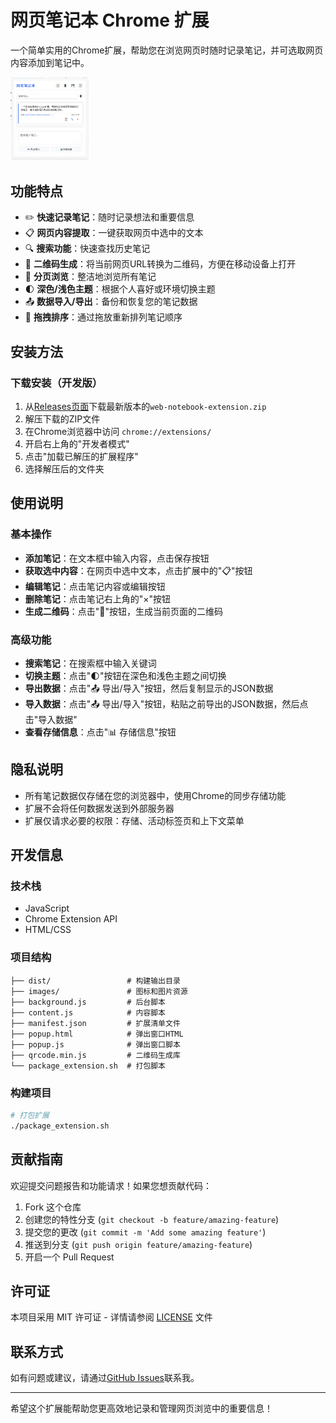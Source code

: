 # 网页笔记本 Chrome 扩展

一个简单实用的Chrome扩展，帮助您在浏览网页时随时记录笔记，并可选取网页内容添加到笔记中。

<img src="screenshots/screenshot.png" alt="网页笔记本截图" width="25%" />

## 功能特点

- ✏️ **快速记录笔记**：随时记录想法和重要信息
- 📋 **网页内容提取**：一键获取网页中选中的文本
- 🔍 **搜索功能**：快速查找历史笔记
- 📱 **二维码生成**：将当前网页URL转换为二维码，方便在移动设备上打开
- 📄 **分页浏览**：整洁地浏览所有笔记
- 🌓 **深色/浅色主题**：根据个人喜好或环境切换主题
- 📤 **数据导入/导出**：备份和恢复您的笔记数据
- 🔄 **拖拽排序**：通过拖放重新排列笔记顺序

## 安装方法

### 下载安装（开发版）

1. 从[Releases页面](https://github.com/mjchzzz/web-notebook-extension/releases)下载最新版本的`web-notebook-extension.zip`
2. 解压下载的ZIP文件
3. 在Chrome浏览器中访问 `chrome://extensions/`
4. 开启右上角的"开发者模式"
5. 点击"加载已解压的扩展程序"
6. 选择解压后的文件夹

## 使用说明

### 基本操作

- **添加笔记**：在文本框中输入内容，点击保存按钮
- **获取选中内容**：在网页中选中文本，点击扩展中的"📋"按钮
- **编辑笔记**：点击笔记内容或编辑按钮
- **删除笔记**：点击笔记右上角的"×"按钮
- **生成二维码**：点击"📱"按钮，生成当前页面的二维码

### 高级功能

- **搜索笔记**：在搜索框中输入关键词
- **切换主题**：点击"🌓"按钮在深色和浅色主题之间切换
- **导出数据**：点击"📤 导出/导入"按钮，然后复制显示的JSON数据
- **导入数据**：点击"📤 导出/导入"按钮，粘贴之前导出的JSON数据，然后点击"导入数据"
- **查看存储信息**：点击"📊 存储信息"按钮

## 隐私说明

- 所有笔记数据仅存储在您的浏览器中，使用Chrome的同步存储功能
- 扩展不会将任何数据发送到外部服务器
- 扩展仅请求必要的权限：存储、活动标签页和上下文菜单

## 开发信息

### 技术栈

- JavaScript
- Chrome Extension API
- HTML/CSS

### 项目结构

```
├── dist/                 # 构建输出目录
├── images/               # 图标和图片资源
├── background.js         # 后台脚本
├── content.js            # 内容脚本
├── manifest.json         # 扩展清单文件
├── popup.html            # 弹出窗口HTML
├── popup.js              # 弹出窗口脚本
├── qrcode.min.js         # 二维码生成库
└── package_extension.sh  # 打包脚本
```

### 构建项目

```bash
# 打包扩展
./package_extension.sh
```

## 贡献指南

欢迎提交问题报告和功能请求！如果您想贡献代码：

1. Fork 这个仓库
2. 创建您的特性分支 (`git checkout -b feature/amazing-feature`)
3. 提交您的更改 (`git commit -m 'Add some amazing feature'`)
4. 推送到分支 (`git push origin feature/amazing-feature`)
5. 开启一个 Pull Request

## 许可证

本项目采用 MIT 许可证 - 详情请参阅 [LICENSE](LICENSE) 文件

## 联系方式

如有问题或建议，请通过[GitHub Issues](https://github.com/mjchzzz/web-notebook-extension/issues)联系我。

---

希望这个扩展能帮助您更高效地记录和管理网页浏览中的重要信息！

